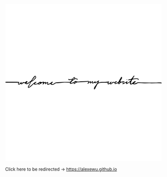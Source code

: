 <img src="https://github.com/alexewu/alexewu.github.io/blob/master/welcome.svg" alt="alt text" width="600">

Click here to be redirected → https://alexewu.github.io

